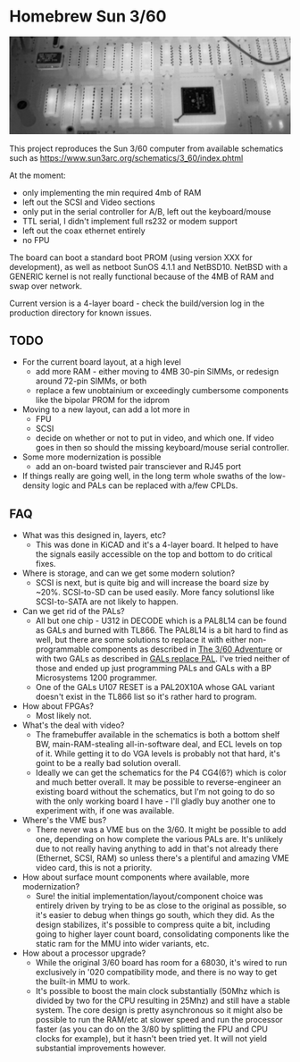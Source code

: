 # Homebrew Sun 3/60

![Logo](images/header.jpg)

This project reproduces the Sun 3/60 computer from available schematics such as https://www.sun3arc.org/schematics/3_60/index.phtml

At the moment:
- only implementing the min required 4mb of RAM
- left out the SCSI and Video sections
- only put in the serial controller for A/B, left out the keyboard/mouse
- TTL serial, I didn't implement full rs232 or modem support
- left out the coax ethernet entirely
- no FPU

The board can boot a standard boot PROM (using version XXX for development), as well as netboot SunOS 4.1.1 and NetBSD10.
NetBSD with a GENERIC kernel is not really functional because of the 4MB of RAM and swap over network.

Current version is a 4-layer board - check the build/version log in the production directory for known issues.

## TODO
- For the current board layout, at a high level
  - add more RAM - either moving to 4MB 30-pin SIMMs, or redesign around 72-pin SIMMs, or both
  - replace a few unobtainium or exceedingly cumbersome components like the bipolar PROM for the idprom
- Moving to a new layout, can add a lot more in
  - FPU
  - SCSI
  - decide on whether or not to put in video, and which one. If video goes in then so should the missing keyboard/mouse serial controller.
- Some more modernization is possible
  - add an on-board twisted pair transciever and RJ45 port
- If things really are going well, in the long term whole swaths of the low-density logic and PALs can be replaced with a/few CPLDs.

## FAQ
- What was this designed in, layers, etc?
  - This was done in KiCAD and it's a 4-layer board. It helped to have the signals easily accessible on the top and bottom to do critical fixes.
- Where is storage, and can we get some modern solution?
  - SCSI is next, but is quite big and will increase the board size by ~20%. SCSI-to-SD can be used easily. More fancy solutionsl like SCSI-to-SATA are not likely to happen.
- Can we get rid of the PALs?
  - All but one chip - U312 in DECODE which is a PAL8L14 can be found as GALs and burned with TL866. The PAL8L14 is a bit hard to find as well, but there are some solutions to replace it with either non-programmable components as described in [The 3/60 Adventure](http://john.ccac.rwth-aachen.de:8000/misc/sun3_60.html) or with two GALs as described in [GALs replace PAL](https://github.com/pdaderko/Arcadia/tree/main/GAL8L14). I've tried neither of those and ended up just programming PALs and GALs with a BP Microsystems 1200 programmer.
  - One of the GALs U107 RESET is a PAL20X10A whose GAL variant doesn't exist in the TL866 list so it's rather hard to program.
- How about FPGAs?
  - Most likely not.
- What's the deal with video?
  - The framebuffer available in the schematics is both a bottom shelf BW, main-RAM-stealing all-in-software deal, and ECL levels on top of it. While getting it to do VGA levels is probably not that hard, it's goint to be a really bad solution overall.
  - Ideally we can get the schematics for the P4 CG4(6?) which is color and much better overall. It may be possible to reverse-engineer an existing board without the schematics, but I'm not going to do so with the only working board I have - I'll gladly buy another one to experiment with, if one was available.
- Where's the VME bus?
  - There never was a VME bus on the 3/60. It might be possible to add one, depending on how complete the various PALs are. It's unlikely due to not really having anything to add in that's not already there (Ethernet, SCSI, RAM) so unless there's a plentiful and amazing VME video card, this is not a priority.
- How about surface mount components where available, more modernization?
  - Sure! the initial implementation/layout/component choice was entirely driven by trying to be as close to the original as possible, so it's easier to debug when things go south, which they did. As the design stabilizes, it's possible to compress quite a bit, including going to higher layer count board, consolidating components like the static ram for the MMU into wider variants, etc.
- How about a processor upgrade?
  - While the original 3/60 board has room for a 68030, it's wired to run exclusively in '020 compatibility mode, and there is no way to get the built-in MMU to work.
  - It's possible to boost the main clock substantially (50Mhz which is divided by two for the CPU resulting in 25Mhz) and still have a stable system. The core design is pretty asynchronous so it might also be possible to run the RAM/etc at slower speed and run the processor faster (as you can do on the 3/80 by splitting the FPU and CPU clocks for example), but it hasn't been tried yet. It will not yield substantial improvements however.
